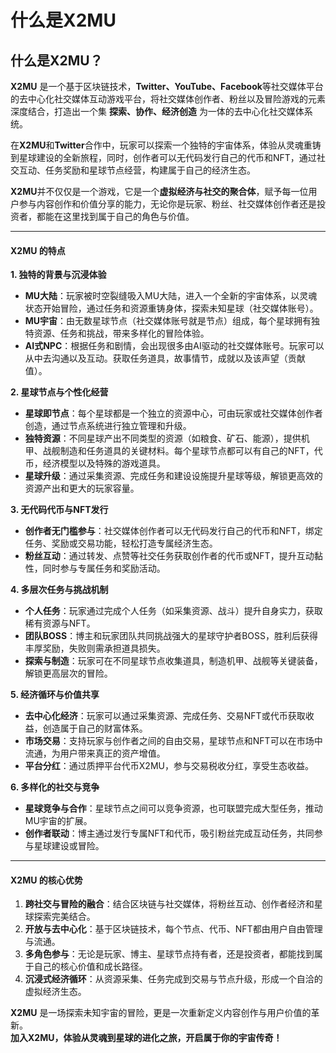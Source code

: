 # 什么是X2MU

## **什么是X2MU？**

&#x20;**X2MU** 是一个基于区块链技术，**Twitter、YouTube、Facebook**等社交媒体平台的去中心化社交媒体互动游戏平台，将社交媒体创作者、粉丝以及冒险游戏的元素深度结合，打造出一个集 **探索、协作、经济创造** 为一体的去中心化社交媒体系统。

在**X2MU**和**Twitter**合作中，玩家可以探索一个独特的宇宙体系，体验从灵魂重铸到星球建设的全新旅程，同时，创作者可以无代码发行自己的代币和NFT，通过社交互动、任务奖励和星球节点经营，构建属于自己的经济生态。

**X2MU**并不仅仅是一个游戏，它是一个**虚拟经济与社交的聚合体**，赋予每一位用户参与内容创作和价值分享的能力，无论你是玩家、粉丝、社交媒体创作者还是投资者，都能在这里找到属于自己的角色与价值。

***

#### **X2MU 的特点**

**1. 独特的背景与沉浸体验**

* **MU大陆**：玩家被时空裂缝吸入MU大陆，进入一个全新的宇宙体系，以灵魂状态开始冒险，通过任务和资源重铸身体，探索未知星球（社交媒体账号）。
* **MU宇宙**：由无数星球节点（社交媒体账号就是节点）组成，每个星球拥有独特资源、任务和挑战，带来多样化的冒险体验。
* **AI式NPC**：根据任务和剧情，会出现很多由AI驱动的社交媒体账号。玩家可以从中去沟通以及互动。获取任务道具，故事情节，成就以及该声望（贡献值）。

**2. 星球节点与个性化经营**

* **星球即节点**：每个星球都是一个独立的资源中心，可由玩家或社交媒体创作者创造，通过节点系统进行独立管理和升级。
* **独特资源**：不同星球产出不同类型的资源（如粮食、矿石、能源），提供机甲、战舰制造和任务道具的关键材料。每个星球节点都可以有自己的NFT，代币，经济模型以及特殊的游戏道具。
* **星球升级**：通过采集资源、完成任务和建设设施提升星球等级，解锁更高效的资源产出和更大的玩家容量。

**3. 无代码代币与NFT发行**

* **创作者无门槛参与**：社交媒体创作者可以无代码发行自己的代币和NFT，绑定任务、奖励或交易功能，轻松打造专属经济生态。
* **粉丝互动**：通过转发、点赞等社交任务获取创作者的代币或NFT，提升互动黏性，同时参与专属任务和奖励活动。

**4. 多层次任务与挑战机制**

* **个人任务**：玩家通过完成个人任务（如采集资源、战斗）提升自身实力，获取稀有资源与NFT。
* **团队BOSS**：博主和玩家团队共同挑战强大的星球守护者BOSS，胜利后获得丰厚奖励，失败则需承担道具损失。
* **探索与制造**：玩家可在不同星球节点收集道具，制造机甲、战舰等关键装备，解锁更高层次的冒险。

**5. 经济循环与价值共享**

* **去中心化经济**：玩家可以通过采集资源、完成任务、交易NFT或代币获取收益，创造属于自己的财富体系。
* **市场交易**：支持玩家与创作者之间的自由交易，星球节点和NFT可以在市场中流通，为用户带来真正的资产增值。
* **平台分红**：通过质押平台代币X2MU，参与交易税收分红，享受生态收益。

**6. 多样化的社交与竞争**

* **星球竞争与合作**：星球节点之间可以竞争资源，也可联盟完成大型任务，推动MU宇宙的扩展。
* **创作者联动**：博主通过发行专属NFT和代币，吸引粉丝完成互动任务，共同参与星球建设或冒险。

***

#### **X2MU 的核心优势**

1. **跨社交与冒险的融合**：结合区块链与社交媒体，将粉丝互动、创作者经济和星球探索完美结合。
2. **开放与去中心化**：基于区块链技术，每个节点、代币、NFT都由用户自由管理与流通。
3. **多角色参与**：无论是玩家、博主、星球节点持有者，还是投资者，都能找到属于自己的核心价值和成长路径。
4. **沉浸式经济循环**：从资源采集、任务完成到交易与节点升级，形成一个自洽的虚拟经济生态。

**X2MU** 是一场探索未知宇宙的冒险，更是一次重新定义内容创作与用户价值的革新。\
**加入X2MU，体验从灵魂到星球的进化之旅，开启属于你的宇宙传奇！**

##

